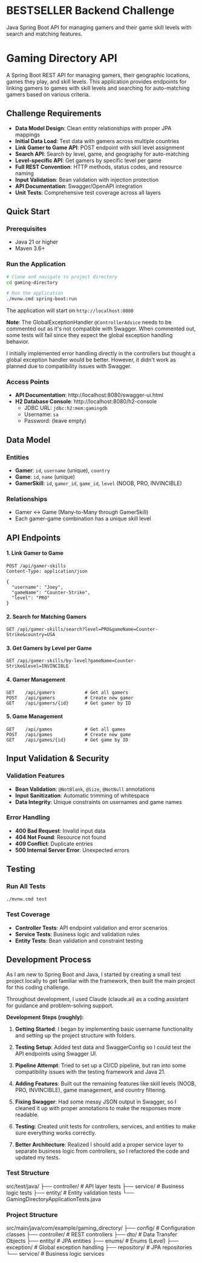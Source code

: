 # BESTSELLER Backend Challenge
Java Spring Boot API for managing gamers and their game skill levels with search and matching features.

# Gaming Directory API

A Spring Boot REST API for managing gamers, their geographic locations, games they play, and skill levels. This application provides endpoints for linking gamers to games with skill levels and searching for auto-matching gamers based on various criteria.

## Challenge Requirements

- **Data Model Design**: Clean entity relationships with proper JPA mappings  
- **Initial Data Load**: Test data with gamers across multiple countries  
- **Link Gamer to Game API**: POST endpoint with skill level assignment  
- **Search API**: Search by level, game, and geography for auto-matching  
- **Level-specific API**: Get gamers by specific level per game  
- **Full REST Convention**: HTTP methods, status codes, and resource naming  
- **Input Validation**: Bean validation with injection protection  
- **API Documentation**: Swagger/OpenAPI integration  
- **Unit Tests**: Comprehensive test coverage across all layers  

## Quick Start

### Prerequisites
- Java 21 or higher
- Maven 3.6+

### Run the Application
```bash
# Clone and navigate to project directory
cd gaming-directory

# Run the application
./mvnw.cmd spring-boot:run
```

The application will start on `http://localhost:8080`

**Note**: The GlobalExceptionHandler `@ControllerAdvice` needs to be commented out as it's not compatible with Swagger. When commented out, some tests will fail since they expect the global exception handling behavior.

I initially implemented error handling directly in the controllers but thought a global exception handler would be better. However, it didn't work as planned due to compatibility issues with Swagger.

### Access Points
- **API Documentation**: http://localhost:8080/swagger-ui.html
- **H2 Database Console**: http://localhost:8080/h2-console
  - JDBC URL: `jdbc:h2:mem:gamingdb`
  - Username: `sa`
  - Password: (leave empty)

## Data Model

### Entities
- **Gamer**: `id`, `username` (unique), `country`
- **Game**: `id`, `name` (unique)  
- **GamerSkill**: `id`, `gamer_id`, `game_id`, `level` (NOOB, PRO, INVINCIBLE)

### Relationships
- Gamer ↔ Game (Many-to-Many through GamerSkill)
- Each gamer-game combination has a unique skill level

## API Endpoints

#### 1. Link Gamer to Game
```http
POST /api/gamer-skills
Content-Type: application/json

{
  "username": "Joey",
  "gameName": "Counter-Strike",
  "level": "PRO"
}
```

#### 2. Search for Matching Gamers
```http
GET /api/gamer-skills/search?level=PRO&gameName=Counter-Strike&country=USA
```

#### 3. Get Gamers by Level per Game
```http
GET /api/gamer-skills/by-level?gameName=Counter-Strike&level=INVINCIBLE
```

#### 4. Gamer Management
```http
GET    /api/gamers           # Get all gamers
POST   /api/gamers           # Create new gamer
GET    /api/gamers/{id}      # Get gamer by ID
```

#### 5. Game Management
```http
GET    /api/games            # Get all games
POST   /api/games            # Create new game  
GET    /api/games/{id}       # Get game by ID
```

## Input Validation & Security

### Validation Features
- **Bean Validation**: `@NotBlank`, `@Size`, `@NotNull` annotations
- **Input Sanitization**: Automatic trimming of whitespace
- **Data Integrity**: Unique constraints on usernames and game names

### Error Handling
- **400 Bad Request**: Invalid input data
- **404 Not Found**: Resource not found
- **409 Conflict**: Duplicate entries
- **500 Internal Server Error**: Unexpected errors

## Testing

### Run All Tests
```bash
./mvnw.cmd test
```

### Test Coverage
- **Controller Tests**: API endpoint validation and error scenarios
- **Service Tests**: Business logic and validation rules  
- **Entity Tests**: Bean validation and constraint testing


## Development Process

As I am new to Spring Boot and Java, I started by creating a small test project locally to get familiar with the framework, then built the main project for this coding challenge.

Throughout development, I used Claude (claude.ai) as a coding assistant for guidance and problem-solving support.

**Development Steps (roughly):**

1. **Getting Started**: I began by implementing basic username functionality and setting up the project structure with folders.

2. **Testing Setup**: Added test data and SwaggerConfig so I could test the API endpoints using Swagger UI.

3. **Pipeline Attempt**: Tried to set up a CI/CD pipeline, but ran into some compatibility issues with the testing framework and Java 21.

4. **Adding Features**: Built out the remaining features like skill levels (NOOB, PRO, INVINCIBLE), game management, and country filtering.

5. **Fixing Swagger**: Had some messy JSON output in Swagger, so I cleaned it up with proper annotations to make the responses more readable.

6. **Testing**: Created unit tests for controllers, services, and entities to make sure everything works correctly.

7. **Better Architecture**: Realized I should add a proper service layer to separate business logic from controllers, so I refactored the code and updated my tests.


### Test Structure

src/test/java/
├── controller/          # API layer tests
├── service/            # Business logic tests
├── entity/             # Entity validation tests
└── GamingDirectoryApplicationTests.java

### Project Structure

src/main/java/com/example/gaming_directory/
├── config/             # Configuration classes
├── controller/         # REST controllers
├── dto/               # Data Transfer Objects
├── entity/            # JPA entities
├── enums/             # Enums (Level)
├── exception/         # Global exception handling
├── repository/        # JPA repositories
└── service/           # Business logic services